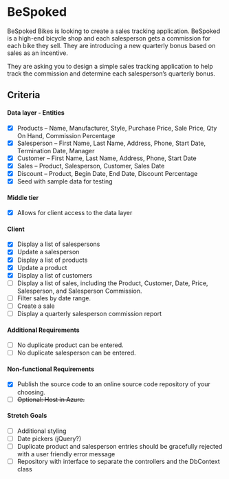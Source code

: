 # BeSpoked
 BeSpoked Bikes is looking to create a sales tracking application.  BeSpoked is a high-end bicycle shop and each salesperson gets a commission for each bike they sell.  They are introducing a new quarterly bonus based on sales as an incentive.

They are asking you to design a simple sales tracking application to help track the commission and determine each salesperson’s quarterly bonus.  


## Criteria
#### Data layer - Entities
- [x] Products – Name, Manufacturer, Style, Purchase Price, Sale Price, Qty On Hand, Commission Percentage
- [x]	Salesperson – First Name, Last Name, Address, Phone, Start Date, Termination Date, Manager
- [x]	Customer – First Name, Last Name, Address, Phone, Start Date
- [x]	Sales – Product, Salesperson, Customer, Sales Date
- [x]	Discount – Product, Begin Date, End Date, Discount Percentage
- [x]	Seed with sample data for testing

#### Middle tier
- [x] Allows for client access to the data layer

#### Client
- [x]	Display a list of salespersons
- [x]	Update a salesperson
- [x]	Display a list of products
- [x]	Update a product
- [x]	Display a list of customers
- [ ]	Display a list of sales, including the Product, Customer, Date, Price, Salesperson, and Salesperson Commission.
- [ ] Filter sales by date range.  
- [ ] Create a sale
- [ ] Display a quarterly salesperson commission report

#### Additional Requirements
- [ ] No duplicate product can be entered. 
- [ ] No duplicate salesperson can be entered. 

#### Non-functional Requirements
- [x] Publish the source code to an online source code repository of your choosing.
- [ ] ~~Optional: Host in Azure.~~

#### Stretch Goals
- [ ] Additional styling
- [ ] Date pickers (jQuery?)
- [ ] Duplicate product and salesperson entries should be gracefully rejected with a user friendly error message
- [ ] Repository with interface to separate the controllers and the DbContext class
